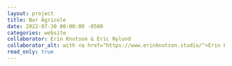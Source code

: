 ```yaml
---
layout: project
title: Bar Agricole
date: 2022-07-30 00:00:00 -0500
categories: website
collaborator: Erin Knutson & Eric Nylund
collaborator_alt: with <a href="https://www.erinknutson.studio/">Erin Knutson</a> & Eric Nylun
read_only: true
---
```

